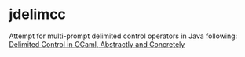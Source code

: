 # jdelimcc

Attempt for multi-prompt delimited control operators in Java following: [Delimited Control in OCaml, Abstractly and Concretely](http://okmij.org/ftp/continuations/caml-shift-journal.pdf)
